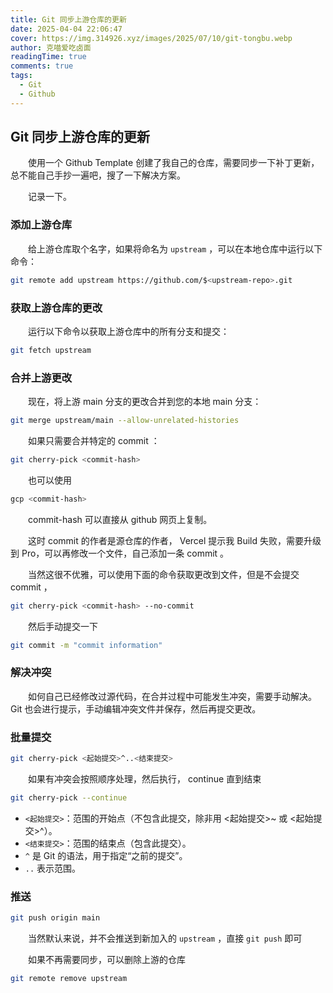 ```yaml
---
title: Git 同步上游仓库的更新
date: 2025-04-04 22:06:47
cover: https://img.314926.xyz/images/2025/07/10/git-tongbu.webp
author: 克喵爱吃卤面
readingTime: true
comments: true
tags: 
  - Git
  - Github
---
```


## Git 同步上游仓库的更新

　　使用一个 Github Template 创建了我自己的仓库，需要同步一下补丁更新，总不能自己手抄一遍吧，搜了一下解决方案。

　　记录一下。

### 添加上游仓库

　　给上游仓库取个名字，如果将命名为 `upstream` ，可以在本地仓库中运行以下命令：

```bash
git remote add upstream https://github.com/$<upstream-repo>.git
```

### 获取上游仓库的更改

　　运行以下命令以获取上游仓库中的所有分支和提交：

```bash
git fetch upstream
```

### 合并上游更改

　　现在，将上游 main 分支的更改合并到您的本地 main 分支：

```bash
git merge upstream/main --allow-unrelated-histories
```

　　如果只需要合并特定的 commit ：

```bash
git cherry-pick <commit-hash>
```

　　也可以使用

```bash
gcp <commit-hash>
```

　　commit-hash 可以直接从 github 网页上复制。

　　这时 commit 的作者是源仓库的作者， Vercel 提示我 Build 失败，需要升级到 Pro，可以再修改一个文件，自己添加一条 commit 。

　　当然这很不优雅，可以使用下面的命令获取更改到文件，但是不会提交 commit ，

```bash
git cherry-pick <commit-hash> --no-commit
```

　　然后手动提交一下

```bash
git commit -m "commit information"
```

### 解决冲突

　　如何自己已经修改过源代码，在合并过程中可能发生冲突，需要手动解决。
Git 也会进行提示，手动编辑冲突文件并保存，然后再提交更改。

### 批量提交

```bash
git cherry-pick <起始提交>^..<结束提交>
```

　　如果有冲突会按照顺序处理，然后执行， continue 直到结束

```bash
git cherry-pick --continue
```

* `<起始提交>`：范围的开始点（不包含此提交，除非用 \<起始提交\>\~ 或 \<起始提交\>\^）。
* `<结束提交>`：范围的结束点（包含此提交）。
* `^` 是 Git 的语法，用于指定“之前的提交”。
* `..` 表示范围。

### 推送

```bash
git push origin main
```

　　当然默认来说，并不会推送到新加入的 `upstream` ，直接 `git push` 即可

　　如果不再需要同步，可以删除上游的仓库

```bash
git remote remove upstream
```
